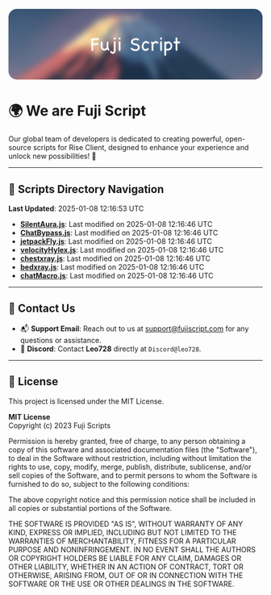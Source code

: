 ![Banner](.github/b.webp)

# 🌍 **We are Fuji Script**

Our global team of developers is dedicated to creating powerful, open-source scripts for Rise Client, designed to enhance your experience and unlock new possibilities! 🌟

---
<!-- SCRIPTS_NAVIGATION_START -->
## 📂 **Scripts Directory Navigation**

**Last Updated**: 2025-01-08 12:16:53 UTC

- **[SilentAura.js](scripts/SilentAura.js)**: Last modified on 2025-01-08 12:16:46 UTC
- **[ChatBypass.js](scripts/ChatBypass.js)**: Last modified on 2025-01-08 12:16:46 UTC
- **[jetpackFly.js](scripts/jetpackFly.js)**: Last modified on 2025-01-08 12:16:46 UTC
- **[velocityHylex.js](scripts/velocityHylex.js)**: Last modified on 2025-01-08 12:16:46 UTC
- **[chestxray.js](scripts/chestxray.js)**: Last modified on 2025-01-08 12:16:46 UTC
- **[bedxray.js](scripts/bedxray.js)**: Last modified on 2025-01-08 12:16:46 UTC
- **[chatMacro.js](scripts/chatMacro.js)**: Last modified on 2025-01-08 12:16:46 UTC

<!-- SCRIPTS_NAVIGATION_END -->

---

## 💬 **Contact Us**  
- 📬 **Support Email**: Reach out to us at [support@fujiscript.com](mailto:support@fujiscript.com) for any questions or assistance.  
- 💬 **Discord**: Contact **Leo728** directly at `Discord@leo728`.

---

## 📜 **License**

This project is licensed under the MIT License.  

**MIT License**  
Copyright (c) 2023 Fuji Scripts  

Permission is hereby granted, free of charge, to any person obtaining a copy of this software and associated documentation files (the "Software"), to deal in the Software without restriction, including without limitation the rights to use, copy, modify, merge, publish, distribute, sublicense, and/or sell copies of the Software, and to permit persons to whom the Software is furnished to do so, subject to the following conditions:  

The above copyright notice and this permission notice shall be included in all copies or substantial portions of the Software.  

THE SOFTWARE IS PROVIDED "AS IS", WITHOUT WARRANTY OF ANY KIND, EXPRESS OR IMPLIED, INCLUDING BUT NOT LIMITED TO THE WARRANTIES OF MERCHANTABILITY, FITNESS FOR A PARTICULAR PURPOSE AND NONINFRINGEMENT. IN NO EVENT SHALL THE AUTHORS OR COPYRIGHT HOLDERS BE LIABLE FOR ANY CLAIM, DAMAGES OR OTHER LIABILITY, WHETHER IN AN ACTION OF CONTRACT, TORT OR OTHERWISE, ARISING FROM, OUT OF OR IN CONNECTION WITH THE SOFTWARE OR THE USE OR OTHER DEALINGS IN THE SOFTWARE.  
